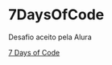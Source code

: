 # 7DaysOfCode
 Desafio aceito pela Alura
 
<a href="https://deveverllon.github.io/7DaysOfCode/">7 Days of Code</a>
